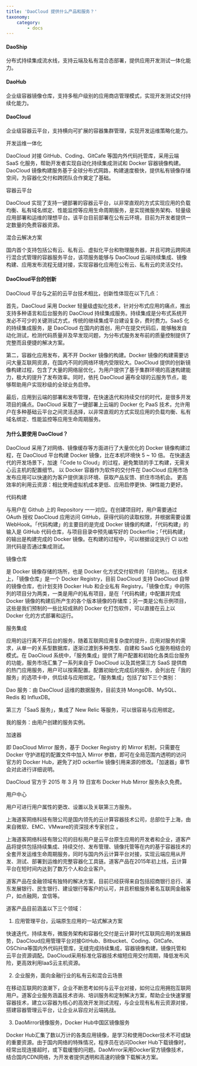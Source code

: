 ```yaml
---
title: 'DaoCloud 提供什么产品和服务？'
taxonomy:
    category:
        - docs
---
```


#### DaoShip

分布式持续集成流水线，支持云端及私有混合态部署，提供应用开发测试一体化能力。


#### DaoHub

企业级容器镜像仓库，支持多租户级别的应用商店管理模式，实现开发测试交付持续化能力。


#### DaoCloud

企业级容器云平台，支持横向可扩展的容器集群管理，实现开发运维策略化能力。


开发运维一体化

DaoCloud 对接 GitHub、Coding、GitCafe 等国内外代码托管库，采用云端 SaaS 化服务，帮助开发者实现自动化持续集成测试和 Docker 容器镜像构建。DaoCloud 镜像构建服务基于全球分布式网路，构建速度极快，提供私有镜像存储空间，为容器化交付和跨团队合作奠定了基础。

容器云平台

DaoCloud 实现了支持一键部署的容器云平台，以非常直观的方式实现应用的负载均衡、私有域名绑定、性能监控等应用生命周期服务，是实现微服务架构、轻量级应用部署和运维的理想平台。该平台目前部署在公有云环境，目前为开发者提供一定数量的免费容器资源。

混合云解决方案

国内首个支持包括公有云、私有云、虚拟化平台和物理服务器，并且可跨云跨网进行混合式管理的容器服务平台，该项服务能够与 DaoCloud 云端持续集成、镜像构建、应用发布流程无缝对接，实现容器化应用在公有云、私有云的灵活交付。

#### DaoCloud平台的创新

DaoCloud 平台与之前的云平台技术相比，创新性体现在以下几点：

首先，DaoCloud 采用 Docker 轻量级虚拟化技术，针对分布式应用的痛点，推出支持多种语言和后台服务的 DaoCloud 持续集成服务。持续集成是分布式系统开发必不可少的关键测试方式，传统的继续集成平台建设复杂，费时费力。SaaS 化的持续集成服务，是 DaoCloud 在国内的首创，用户在提交代码后，能够触发自动化测试，检测代码质量并及早发现问题，为分布式服务发布前的质量控制提供了完整而且便捷的解决方案。

第二，容器化应用发布，离不开 Docker 镜像的构建。Docker 镜像的构建需要访问大量互联网资源，在国内不同的网络环境内受限较大。DaoCloud 提供的创新镜像构建过程，包含了大量的网络层优化，为用户提供了基于集群环境的高速构建能力，极大的提升了发布效率。同时，依托 DaoCloud 遍布全球的云服务节点，能够帮助用户实现秒级的全球业务启停。

最后，应用到云端的部署和发布管理，在快速迭代和持续交付的时代，是很多开发项目的痛点。DaoCloud 采取了一键部署上云端的 Docker 化 PaaS 技术，允许用户在多种基础云平台之间灵活选择，以非常直观的方式实现应用的负载均衡、私有域名绑定、性能监控等应用生命周期服务。

#### 为什么要使用 DaoCloud？

DaoCloud 采用了对网络、镜像缓存等方面进行了大量优化的 Docker 镜像构建过程，在 DaoCloud 平台构建 Docker 镜像，比在本机环境快 5 ~ 10 倍。 在快速迭代的开发场景下，加速「Code to Cloud」的过程，避免繁琐的手工构建，无需关心云主机的配置细节。 以 Docker 容器作为软件的交付件在 DaoCloud 应用市场发布应用可以快速的为客户提供演示环境、获取产品反馈、抓住市场机会。 更高效率的利用云资源：相比使用虚拟机成本更低、应用启停更快、弹性能力更好。

代码构建

与用户在 Github 上的 Repository 一一对应。在创建项目时，用户需要通过 OAuth 授权 DaoCloud 应用访问 GitHub，获得代码的读取权限，并根据需要设置 WebHook。「代码构建」的主要目的是完成 Docker 镜像的构建，「代码构建」的输入是 GitHub 代码仓库，与项目目录中预先编写好的 Dockerfile；「代码构建」的输出是构建完成的 Docker 镜像。在构建的过程中，可以根据设定执行 CI 以检测代码是否通过集成测试。

镜像仓库

是 Docker 镜像存储的场所，也是 Docker 化方式交付软件的「目的地」。在技术上，「镜像仓库」是一个 Docker Registry，目前 DaoCloud 支持 DaoCloud 自带的镜像仓库，也计划支持 Docker Hub 和企业私有 Registry。「镜像仓库」中的陈列的项目分为两类，一类是用户的私有项目，是在「代码构建」中配置并完成 Docker 镜像的构建后所产生的各个版本镜像的存储库；另一类是公有示例项目，这些是我们预制的一些比较成熟的 Docker 化打包软件，可以直接在云上以 Docker 化的方式部署和运行。

服务集成

应用的运行离不开后台的服务，随着互联网应用复杂度的提升，应用对服务的需求，从单一的关系型数据库，逐渐过渡到多种类型、自建和 SaaS 化服务相结合的模式。在 DaoCloud 系统中，「服务集成」提供了用户配置和初始化各类后台服务的功能，服务市场汇集了一系列来自于 DaoCloud 以及其他第三方 SaaS 提供商的热门应用服务，用户可以按需配置。配置初始化完成后的服务，会列出在「我的服务」的选项卡中，供后续与应用绑定。「服务集成」包括了如下三个类别：

Dao 服务：由 DaoCloud 运维的数据服务，目前支持 MongoDB、MySQL、Redis 和 InfluxDB。

第三方「SaaS 服务」，集成了 New Relic 等服务，可以很容易与应用绑定。

我的服务：由用户创建的服务实例。

加速器

即 DaoCloud Mirror 服务，基于 Docker Registry 的 Mirror 机制，只需要在 Docker 守护进程的配置文件中加入 Mirror 参数，即可在全局范围内透明的访问官方的 Docker Hub，避免了对D ockerfile 镜像引用来源的修改。「加速器」章节会对此进行详细说明。

DaoCloud 官方于 2015 年 3 月 19 日宣布 Docker Hub Mirror 服务永久免费。

用户中心

用户可进行用户属性的更改、设置以及关联第三方服务。

上海道客网络科技有限公司是国内领先的云计算容器技术公司，总部位于上海，由来自微软、EMC、VMware的资深技术专家创立 。

上海道客网络科技有限公司的目标用户是云平台原生应用的开发者和企业，道客产品将提供包括持续集成、持续交付、发布管理、镜像托管等在内的基于容器技术的全套开发运维生命周期服务，同时与国内外云计算平台对接，实现云端应用从开发、测试、部署到运维的完整容器化工具链。道客产品在2015年初上线，云计算平台在短时间内达到了数万个人和企业客户。

道客产品在金融领域有独特的解决方案，目前已经获得来自包括招商银行总行、浦东发展银行、民生银行、建设银行等客户的认可，并且积极服务著名互联网金融客户，如点融网，宜信等。

道客产品目前涵盖以下三个领域：

1.	应用管理平台，云端原生应用的一站式解决方案

快速迭代，持续发布，微服务架构和容器化交付是云计算时代互联网应用的发展趋势，DaoCloud应用管理平台对接GitHub、Bitbucket、Coding、GitCafe、OSChina等国内外代码托管库，无缝完成持续集成，容器镜像构建，镜像托管和云平台资源调配。DaoCloud采用标准化容器技术缩短应用交付周期，降低发布风险，更高效利用IaaS云主机资源。

2.	企业服务，面向金融行业的私有云和混合云场景

在移动互联网的浪潮下，企业不断思考如何与云平台对接，如何让应用拥抱互联网用户。道客企业服务涵盖技术咨询、培训服务和定制解决方案，帮助企业快速掌握容器技术，建立以容器为核心的高效开发测试流程，与企业现有私有云资源对接，搭建容器管理云平台，让企业从容应对云端挑战。

3.	DaoMirror镜像服务，Docker Hub中国区镜像服务

Docker Hub汇集了数以万计的各类应用镜像，是学习和使用Docker技术不可或缺的重要资源。由于国内网络的特殊情况，程序员在访问Docker Hub下载镜像时，经常出现连接超时，或下载缓慢的问题。DaoMirror采用Docker官方镜像技术，结合国内CDN网络，为开发者提供透明和高速的镜像下载解决方案。
